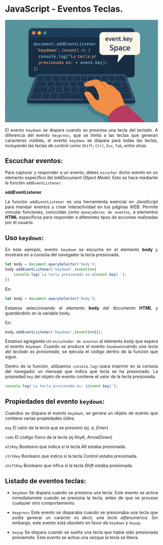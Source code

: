 <div style="text-align:justify">

# JavaScript - Eventos Teclas.

<div style="text-align:center">

![img](Imagenes/imagen1.png)

</div>

El evento `keydown` se dispara cuando se presiona una tecla del teclado. A diferencia del evento `keypress`, que se limita a las teclas que generan caracteres visibles, el evento `keydown` se dispara para todas las teclas, incluyendo las teclas de control como `Shift`, `Ctrl`, `Esc`, `Tab`, entre otras.

## Escuchar eventos:

Para capturar y responder a un evento, debes `escuchar` dicho evento en un elemento específico del `DOM`*Document Object Model*. Esto se hace mediante la función `addEventListener`.

**addEventListener**

La función `addEventListener` es una herramienta esencial en *JavaScript* para manejar eventos y crear interactividad en tus páginas WEB. Permite vincular funciones, conocidas como `manejadores de eventos`, a elementos **HTML** específicos para responder a diferentes tipos de acciones realizadas por el usuario.

## Uso `keydown`:

En este ejemplo, evento `keydown` se escucha en el elemento **body** y mostrará en a consola del navegador la tecla presionada.

```JavaScript
let body = document.querySelector('body');
body.addEventListener('keydown',(event)=>{
    console.log(`La tecla presionada es:${event.key} `);
})

```
En:
```JavaScript
let body = document.querySelector('body');
```
Estamos seleccionando el elemento **body** del documento **HTML** y guardándolo en la variable body.

En:
```JavaScript
body.addEventListener('keydown',(event)=>{});
```
Estamos agregando un `escuchador de eventos` al elemento body que espera el evento `keydown`. Cuando se produce el evento `keydown`*cuando una tecla del teclado es presionada*, se ejecuta el código dentro de la función que sigue.

Dentro de la función, utilizamos `console.log()`para imprimir en la consola del navegador un mensaje que indica qué tecla se ha presionado. La propiedad `key` del objeto de evento contiene el valor de la tecla presionada.

```JavaScript
console.log(`La tecla presionada es: ${event.key}`);
```
## Propiedades del evento `keydown`:

Cuandoo se dispara el evento `keydown`, se genera un objeto de evento que contiene varias propiedades útiles:

`key` El valor de la tecla que se presionó (*ej. a, Enter*)

`code` El código físico de la tecla (*ej KeyA, ArrowDown*)

`altKey` Booleano que indica si la tecla *Alt* estaba presionada.

`ctrlKey` Booleano que indica si la tecla *Control* estaba presionada.

`shiftKey` Booleano que infica si la tecla *Shift* estaba presionada.

## Listado de eventos teclas:

- `keydown` Se dispara cuando se presiona una tecla. Este evento se activa inmediatamete cuando se presiona la tecla, antes de que se procese cualquier otro comportamiento.

- `keypress` Este evento se disparaba cuando se presionaba una tecla que podía generar un carácter *es decir, una tecla alfanumérica*. Sin embargo, este evento está obsoleto en favor de `keydown` y `keyup`.

- `keyup` Se dispara cuando se suelta una tecla que había sido presionada previamete. Este evento se activa una vezque la tecla se libera.

</div>
